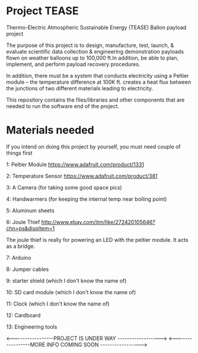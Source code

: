 # Project TEASE
Thermo-Electric Atmospheric Sustainable Energy (TEASE) Ballon payload project

The purpose of this project is to design, manufacture, test, launch, & evaluate scientific data collection & engineering demonstration payloads flown on weather balloons up to 100,000 ft.In addition, be able to plan, implement, and perform payload recovery procedures.

In addition, there must be a system that conducts electricity using a Peltier module – the temperature difference at 100K ft. creates a heat flux between the junctions of two different materials leading to electricity. 

This repository contains the files/libraries and other components that are needed to run the software end of the project. 

# Materials needed
If you intend on doing this project by yourself, you must need couple of things first

1: Peltier Module <https://www.adafruit.com/product/1331>

2: Temperature Sensor <https://www.adafruit.com/product/381>

3: A Camera (for taking some good space pics)

4: Handwarmers (for keeping the internal temp near boiling point)

5: Aluminum sheets

6: Joule Thief <http://www.ebay.com/itm/like/272420105646?chn=ps&dispItem=1>

The joule thief is really for powering an LED with the peltier module. It acts as a bridge. 

7: Arduino 

8: Jumper cables

9: starter shield (which I don't know the name of)

10: SD card module (which I don't know the name of)

11: Clock (which I don't know the name of)

12: Cardboard

13: Engineering tools


<-----------------PROJECT IS UNDER WAY ------------------>
<-----------------MORE INFO COMING SOON ----------------->
